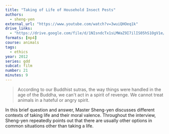 ```yaml
---
title: "Taking of Life of Household Insect Pests"
authors:
  - sheng-yen
external_url: "https://www.youtube.com/watch?v=3wuiQHOeq1k"
drive_links:
  - "https://drive.google.com/file/d/1NIsndcTx1sLMWaZ9I7ilIS05hS1OgV1e/view?usp=sharing"
formats: [mp4]
course: animals
tags:
  - ethics
year: 2012
series: gdd
subcat: film
number: 21
minutes: 9
---
```


> According to our Buddhist sutras, the way things were handled in the age of the Buddha, we can't act in a spirit of revenge. We cannot treat animals in a hateful or angry spirit.

In this brief question and answer, Master Sheng-yen discusses different contexts of taking life and their moral valence. Throughout the interview, Sheng-yen repeatedly points out that there are usually other options in common situations other than taking a life.

